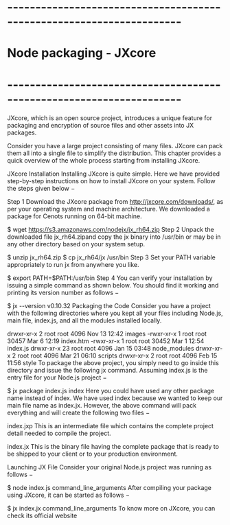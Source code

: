 # ---------------------------------------------------------------------
# Node packaging - JXcore
# ---------------------------------------------------------------------

JXcore, which is an open source project, introduces a unique feature for packaging and encryption of source files and other assets into JX packages.

Consider you have a large project consisting of many files. JXcore can pack them all into a single file to simplify the distribution. This chapter provides a quick overview of the whole process starting from installing JXcore.

JXcore Installation
Installing JXcore is quite simple. Here we have provided step-by-step instructions on how to install JXcore on your system. Follow the steps given below −

Step 1
Download the JXcore package from http://jxcore.com/downloads/, as per your operating system and machine architecture. We downloaded a package for Cenots running on 64-bit machine.

$ wget https://s3.amazonaws.com/nodejx/jx_rh64.zip
Step 2
Unpack the downloaded file jx_rh64.zipand copy the jx binary into /usr/bin or may be in any other directory based on your system setup.

$ unzip jx_rh64.zip
$ cp jx_rh64/jx /usr/bin
Step 3
Set your PATH variable appropriately to run jx from anywhere you like.

$ export PATH=$PATH:/usr/bin
Step 4
You can verify your installation by issuing a simple command as shown below. You should find it working and printing its version number as follows −

$ jx --version
v0.10.32
Packaging the Code
Consider you have a project with the following directories where you kept all your files including Node.js, main file, index.js, and all the modules installed locally.

drwxr-xr-x  2 root root  4096 Nov 13 12:42 images
-rwxr-xr-x  1 root root 30457 Mar  6 12:19 index.htm
-rwxr-xr-x  1 root root 30452 Mar  1 12:54 index.js
drwxr-xr-x 23 root root  4096 Jan 15 03:48 node_modules
drwxr-xr-x  2 root root  4096 Mar 21 06:10 scripts
drwxr-xr-x  2 root root  4096 Feb 15 11:56 style
To package the above project, you simply need to go inside this directory and issue the following jx command. Assuming index.js is the entry file for your Node.js project −

$ jx package index.js index
Here you could have used any other package name instead of index. We have used index because we wanted to keep our main file name as index.jx. However, the above command will pack everything and will create the following two files −

index.jxp This is an intermediate file which contains the complete project detail needed to compile the project.

index.jx This is the binary file having the complete package that is ready to be shipped to your client or to your production environment.

Launching JX File
Consider your original Node.js project was running as follows −

$ node index.js command_line_arguments
After compiling your package using JXcore, it can be started as follows −

$ jx index.jx command_line_arguments
To know more on JXcore, you can check its official website